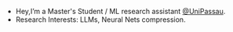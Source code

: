 - Hey,I’m a Master's Student / ML research assistant [@UniPassau](https://www.uni-passau.de/en/msc-compmaths).
- Research Interests: LLMs, Neural Nets compression.
<!---
eigenAyoub/eigenAyoub is a ✨ special ✨ repository because its `README.md` (this file) appears on your GitHub profile.
You can click the Preview link to take a look at your changes.
--->
